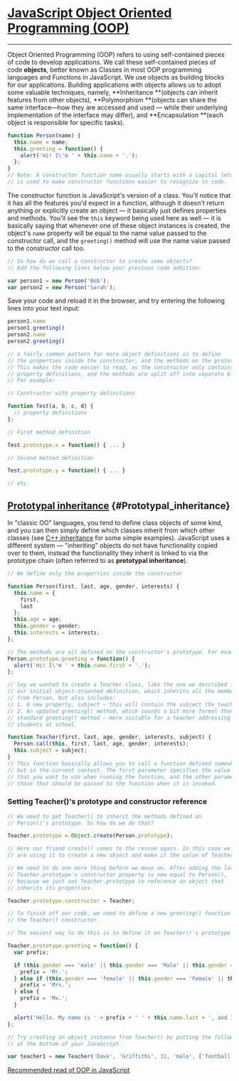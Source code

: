 # [JavaScript Object Oriented Programming \(OOP\)](https://developer.mozilla.org/en-US/docs/Learn/JavaScript/Objects/Object-oriented_JS)

---

Object Oriented Programming \(OOP\) refers to using self-contained pieces of code to develop applications. We call these self-contained pieces of code **objects**, better known as Classes in most OOP programming languages and Functions in JavaScript. We use objects as building blocks for our applications. Building applications with objects allows us to adopt some valuable techniques, namely, **Inheritance **\(objects can inherit features from other objects\), **Polymorphism **\(objects can share the same interface—how they are accessed and used — while their underlying implementation of the interface may differ\), and **Encapsulation **\(each object is responsible for specific tasks\).

```js
function Person(name) {
  this.name = name;
  this.greeting = function() {
    alert('Hi! I\'m ' + this.name + '.');
  };
}
// Note: A constructor function name usually starts with a capital letter — this convention
// is used to make constructor functions easier to recognize in code.
```

The constructor function is JavaScript's version of a class. You'll notice that it has all the features you'd expect in a function, although it doesn't return anything or explicitly create an object — it basically just defines properties and methods. You'll see the `this` keyword being used here as well — it is basically saying that whenever one of these object instances is created, the object's `name` property will be equal to the name value passed to the constructor call, and the `greeting()` method will use the name value passed to the constructor call too.

```js
// So how do we call a constructor to create some objects?
// Add the following lines below your previous code addition:

var person1 = new Person('Bob');
var person2 = new Person('Sarah');
```

Save your code and reload it in the browser, and try entering the following lines into your text input:

```js
person1.name
person1.greeting()
person2.name
person2.greeting()
```

```js
// a fairly common pattern for more object definitions is to define
// the properties inside the constructor, and the methods on the prototype.
// This makes the code easier to read, as the constructor only contains the
// property definitions, and the methods are split off into separate blocks.
// For example:

// Constructor with property definitions

function Test(a, b, c, d) {
  // property definitions
};

// First method definition

Test.prototype.x = function() { ... }

// Second method definition

Test.prototype.y = function() { ... }

// etc.
```

## [Prototypal inheritance](https://developer.mozilla.org/en-US/docs/Learn/JavaScript/Objects/Inheritance) {#Prototypal_inheritance}

In "classic OO" languages, you tend to define class objects of some kind, and you can then simply define which classes inherit from which other classes \(see [C++ inheritance](http://www.tutorialspoint.com/cplusplus/cpp_inheritance.htm) for some simple examples\). JavaScript uses a different system — "inheriting" objects do not have functionality copied over to them, instead the functionality they inherit is linked to via the prototype chain \(often referred to as **prototypal inheritance**\).

```js
// We define only the properties inside the constructor

function Person(first, last, age, gender, interests) {
  this.name = {
    first,
    last
  };
  this.age = age;
  this.gender = gender;
  this.interests = interests;
};
```

```js
// The methods are all defined on the constructor's prototype. For example:
Person.prototype.greeting = function() {
  alert('Hi! I\'m ' + this.name.first + '.');
};
```

```js
// Say we wanted to create a Teacher class, like the one we described in
// our initial object-oriented definition, which inherits all the members
// from Person, but also includes:
// 1. A new property, subject — this will contain the subject the teacher teaches.
// 2. An updated greeting() method, which sounds a bit more formal than the
// standard greeting() method — more suitable for a teacher addressing some
// students at school.

function Teacher(first, last, age, gender, interests, subject) {
  Person.call(this, first, last, age, gender, interests);
  this.subject = subject;
}
// This function basically allows you to call a function defined somewhere else,
// but in the current context. The first parameter specifies the value of this
// that you want to use when running the function, and the other parameters are
// those that should be passed to the function when it is invoked.
```

### Setting Teacher\(\)'s prototype and constructor reference

```js
// We need to get Teacher() to inherit the methods defined on
// Person()'s prototype. So how do we do that?

Teacher.prototype = Object.create(Person.prototype);

// Here our friend create() comes to the rescue again. In this case we
// are using it to create a new object and make it the value of Teacher.prototype.

// We need to do one more thing before we move on. After adding the last line,
// Teacher.prototype's constructor property is now equal to Person(),
// because we just set Teacher.prototype to reference an object that
// inherits its properties.

Teacher.prototype.constructor = Teacher;
```

```js
// To finish off our code, we need to define a new greeting() function on
// the Teacher() constructor.

// The easiest way to do this is to define it on Teacher()'s prototype

Teacher.prototype.greeting = function() {
  var prefix;

  if (this.gender === 'male' || this.gender === 'Male' || this.gender === 'm' || this.gender === 'M') {
    prefix = 'Mr.';
  } else if (this.gender === 'female' || this.gender === 'Female' || this.gender === 'f' || this.gender === 'F') {
    prefix = 'Mrs.';
  } else {
    prefix = 'Mx.';
  }

  alert('Hello. My name is ' + prefix + ' ' + this.name.last + ', and I teach ' + this.subject + '.');
};
```

```js
// Try creating an object instance from Teacher() by putting the following
// at the bottom of your JavaScript.

var teacher1 = new Teacher('Dave', 'Griffiths', 31, 'male', ['football', 'cookery'], 'mathematics');
```

[Recommended read of OOP in JavaScript](http://javascriptissexy.com/oop-in-javascript-what-you-need-to-know/)

